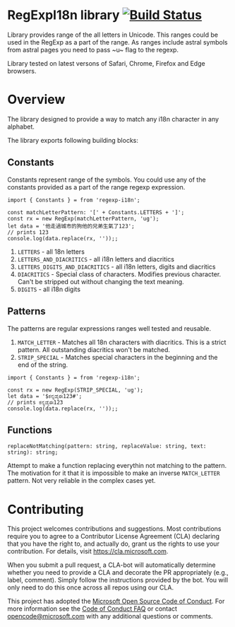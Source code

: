 # RegExpI18n library [![Build Status](https://travis-ci.org/Microsoft/regexp-i18n.svg?branch=master)](https://travis-ci.org/Microsoft/regexp-i18n)
Library provides range of the all letters in Unicode.
This ranges could be used in the RegExp as a part of the range. As ranges include astral symbols from astral pages you need to pass ~u~ flag to the regexp.

Library tested on latest versons of Safari, Chrome, Firefox and Edge browsers.

# Overview
The library designed to provide a way to match any i18n character in any alphabet.

The library exports following building blocks:
## Constants
Constants represent range of the symbols. You could use any of the constants provided as a part of the range regexp expression.

```
import { Constants } = from 'regexp-i18n';

const matchLetterPattern: '[' + Constants.LETTERS + ']';
const rx = new RegExp(matchLetterPattern, 'ug');
let data = '他走過城市的狗他的兄弟生氣了123';
// prints 123
console.log(data.replace(rx, ''));;

```
1. `LETTERS` - all 18n letters
1. `LETTERS_AND_DIACRITICS` - all i18n letters and diacritics
1. `LETTERS_DIGITS_AND_DIACRITICS` - all i18n letters, digits and diacritics
1. `DIACRITICS` - Special class of characters. Modifies previous character. Can't be stripped out without changing the text meaning.
1. `DIGITS` - all i18n digits

## Patterns
The patterns are regular expressions ranges well tested and reusable.
1. `MATCH_LETTER` - Matches all 18n characters with diacritics. This is a strict pattern. All outstanding diacritics won't be matched.
1. `STRIP_SPECIAL` - Matches special characters in the beginning and the end of the string. 


```
import { Constants } = from 'regexp-i18n';

const rx = new RegExp(STRIP_SPECIAL, 'ug');
let data = '$ಕನ್ನಡೈಈ123#';
// prints ಕನ್ನಡೈಈ123
console.log(data.replace(rx, ''));;

```

## Functions

`replaceNotMatching(pattern: string, replaceValue: string, text: string): string;`

Attempt to make a function replacing everythin not matching to the pattern.
The motivation for it that it is impossible to make an inverse `MATCH_LETTER` pattern.
Not very reliable in the complex cases yet.

# Contributing

This project welcomes contributions and suggestions.  Most contributions require you to agree to a
Contributor License Agreement (CLA) declaring that you have the right to, and actually do, grant us
the rights to use your contribution. For details, visit https://cla.microsoft.com.

When you submit a pull request, a CLA-bot will automatically determine whether you need to provide
a CLA and decorate the PR appropriately (e.g., label, comment). Simply follow the instructions
provided by the bot. You will only need to do this once across all repos using our CLA.

This project has adopted the [Microsoft Open Source Code of Conduct](https://opensource.microsoft.com/codeofconduct/).
For more information see the [Code of Conduct FAQ](https://opensource.microsoft.com/codeofconduct/faq/) or
contact [opencode@microsoft.com](mailto:opencode@microsoft.com) with any additional questions or comments.
